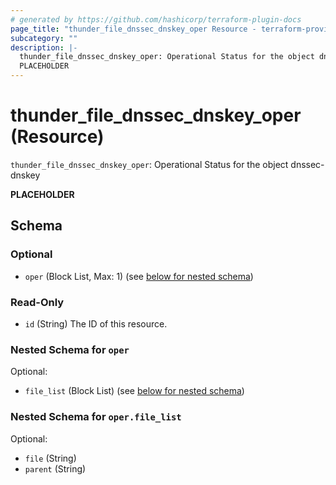 ```yaml
---
# generated by https://github.com/hashicorp/terraform-plugin-docs
page_title: "thunder_file_dnssec_dnskey_oper Resource - terraform-provider-thunder"
subcategory: ""
description: |-
  thunder_file_dnssec_dnskey_oper: Operational Status for the object dnssec-dnskey
  PLACEHOLDER
---
```


# thunder_file_dnssec_dnskey_oper (Resource)

`thunder_file_dnssec_dnskey_oper`: Operational Status for the object dnssec-dnskey

__PLACEHOLDER__



<!-- schema generated by tfplugindocs -->
## Schema

### Optional

- `oper` (Block List, Max: 1) (see [below for nested schema](#nestedblock--oper))

### Read-Only

- `id` (String) The ID of this resource.

<a id="nestedblock--oper"></a>
### Nested Schema for `oper`

Optional:

- `file_list` (Block List) (see [below for nested schema](#nestedblock--oper--file_list))

<a id="nestedblock--oper--file_list"></a>
### Nested Schema for `oper.file_list`

Optional:

- `file` (String)
- `parent` (String)


